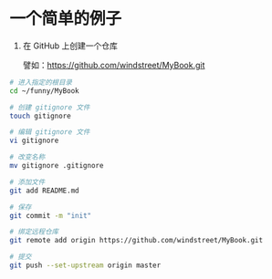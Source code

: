 # 一个简单的例子

1. 在 GitHub 上创建一个仓库

   譬如：https://github.com/windstreet/MyBook.git



```bash
# 进入指定的根目录
cd ~/funny/MyBook

# 创建 gitignore 文件
touch gitignore

# 编辑 gitignore 文件
vi gitignore

# 改变名称
mv gitignore .gitignore

# 添加文件
git add README.md

# 保存
git commit -m "init"

# 绑定远程仓库
git remote add origin https://github.com/windstreet/MyBook.git

# 提交
git push --set-upstream origin master

```



